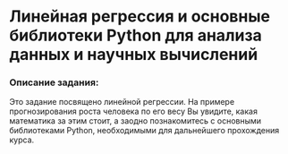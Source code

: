 # Линейная регрессия и основные библиотеки Python для анализа данных и научных вычислений
### Описание задания:
Это задание посвящено линейной регрессии. На примере прогнозирования роста человека по его весу Вы увидите, какая математика за этим стоит, а заодно познакомитесь с основными библиотеками Python, необходимыми для дальнейшего прохождения курса.